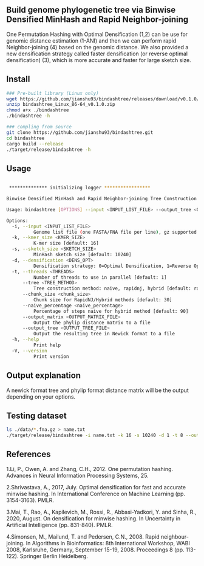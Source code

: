 ## Build genome phylogenetic tree via Binwise Densified MinHash and Rapid Neighbor-joining
One Permutation Hashing with Optimal Densification (1,2) can be use for genomic distance estimation (1-ANI) and then we can perform rapid Neighbor-joining (4) based on the genomic distance. We also provided a new densification strategy called faster densification (or reverse optimal densification) (3), which is more accurate and faster for large sketch size.

## Install
```bash
### Pre-built library (Linux only)
wget https://github.com/jianshu93/bindashtree/releases/download/v0.1.0/bindashtree_Linux_86-64_v0.1.0.zip
unzip bindashtree_Linux_86-64_v0.1.0.zip
chmod a+x ./bindashtree
./bindashtree -h

### compling from source
git clone https://github.com/jianshu93/bindashtree.git
cd bindashtree
cargo build --release
./target/release/bindashtree -h
```

## Usage
```bash

 ************** initializing logger *****************

Binwise Densified MinHash and Rapid Neighbor-joining Tree Construction

Usage: bindashtree [OPTIONS] --input <INPUT_LIST_FILE> --output_tree <OUTPUT_TREE_FILE>

Options:
  -i, --input <INPUT_LIST_FILE>
          Genome list file (one FASTA/FNA file per line), gz supported
  -k, --kmer_size <KMER_SIZE>
          K-mer size [default: 16]
  -s, --sketch_size <SKETCH_SIZE>
          MinHash sketch size [default: 10240]
  -d, --densification <DENS_OPT>
          Densification strategy: 0=Optimal Densification, 1=Reverse Optimal Densification/faster Densification [default: 0]
  -t, --threads <THREADS>
          Number of threads to use in parallel [default: 1]
      --tree <TREE_METHOD>
          Tree construction method: naive, rapidnj, hybrid [default: rapidnj]
      --chunk_size <chunk_size>
          Chunk size for RapidNJ/Hybrid methods [default: 30]
      --naive_percentage <naive_percentage>
          Percentage of steps naive for hybrid method [default: 90]
      --output_matrix <OUTPUT_MATRIX_FILE>
          Output the phylip distance matrix to a file
      --output_tree <OUTPUT_TREE_FILE>
          Output the resulting tree in Newick format to a file
  -h, --help
          Print help
  -V, --version
          Print version

```
## Output explanation

A newick format tree and phylip format distance matrix will be the output depending on your options. 


## Testing dataset

```bash
ls ./data/*.fna.gz > name.txt
./target/release/bindashtree -i name.txt -k 16 -s 10240 -d 1 -t 8 --output_tree try.nwk
```

## References

1.Li, P., Owen, A. and Zhang, C.H., 2012. One permutation hashing. Advances in Neural Information Processing Systems, 25.

2.Shrivastava, A., 2017, July. Optimal densification for fast and accurate minwise hashing. In International Conference on Machine Learning (pp. 3154-3163). PMLR.

3.Mai, T., Rao, A., Kapilevich, M., Rossi, R., Abbasi-Yadkori, Y. and Sinha, R., 2020, August. On densification for minwise hashing. In Uncertainty in Artificial Intelligence (pp. 831-840). PMLR.

4.Simonsen, M., Mailund, T. and Pedersen, C.N., 2008. Rapid neighbour-joining. In Algorithms in Bioinformatics: 8th International Workshop, WABI 2008, Karlsruhe, Germany, September 15-19, 2008. Proceedings 8 (pp. 113-122). Springer Berlin Heidelberg.